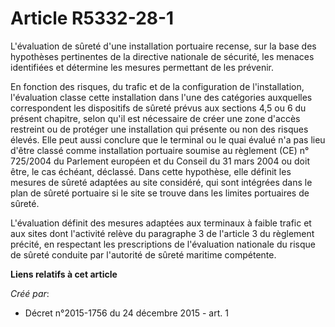 # Article R5332-28-1

L'évaluation de sûreté d'une installation portuaire recense, sur la base des hypothèses pertinentes de la directive nationale
de sécurité, les menaces identifiées et détermine les mesures permettant de les prévenir. 

En fonction des risques, du trafic et de la configuration de l'installation, l'évaluation classe cette installation dans
l'une des catégories auxquelles correspondent les dispositifs de sûreté prévus aux sections 4,5 ou 6 du présent chapitre,
selon qu'il est nécessaire de créer une zone d'accès restreint ou de protéger une installation qui présente ou non des
risques élevés. Elle peut aussi conclure que le terminal ou le quai évalué n'a pas lieu d'être classé comme installation
portuaire soumise au règlement (CE) n° 725/2004 du Parlement européen et du Conseil du 31 mars 2004 ou doit être, le cas
échéant, déclassé. Dans cette hypothèse, elle définit les mesures de sûreté adaptées au site considéré, qui sont intégrées
dans le plan de sûreté portuaire si le site se trouve dans les limites portuaires de sûreté. 

L'évaluation définit des mesures adaptées aux terminaux à faible trafic et aux sites dont l'activité relève du paragraphe 3
de l'article 3 du règlement précité, en respectant les prescriptions de l'évaluation nationale du risque de sûreté conduite
par l'autorité de sûreté maritime compétente.

**Liens relatifs à cet article**

_Créé par_:

  - Décret n°2015-1756 du 24 décembre 2015 - art. 1
